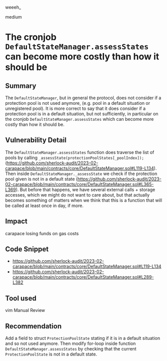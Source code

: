 weeeh_

medium

# The cronjob `DefaultStateManager.assessStates` can become more costly than how it should be

## Summary
The `DefaultStateManager`, but in general the protocol, does not consider if a protection pool is not used anymore, (e.g. pool in a default situation or unregistered pool). It is more correct to say that it does consider if a protection pool is in a default situation, but not sufficiently, in particular on the cronjob `DefaultStateManager.assessStates` which can become more costly than how it should be. 

## Vulnerability Detail
The `DefaultStateManager.assessStates` function does traverse the list of pools by calling `_assessState(protectionPoolStates[_poolIndex]);` (https://github.com/sherlock-audit/2023-02-carapace/blob/main/contracts/core/DefaultStateManager.sol#L119-L134). Then inside `DefaultStateManager._assessState` we check if the protection pool given is not in a default state (https://github.com/sherlock-audit/2023-02-carapace/blob/main/contracts/core/DefaultStateManager.sol#L365-L369). But before that happens, we have several external calls + storage accesses, which we might do not want to care about, but that actually becomes something of matters when we think that this is a function that will be called at least once in day, if more.

## Impact
carapace losing funds on gas costs

## Code Snippet
 - https://github.com/sherlock-audit/2023-02-carapace/blob/main/contracts/core/DefaultStateManager.sol#L119-L134
 - https://github.com/sherlock-audit/2023-02-carapace/blob/main/contracts/core/DefaultStateManager.sol#L289-L382

## Tool used
vim
Manual Review

## Recommendation
Add a field to struct `ProtectionPoolState` stating if it is in a default situation and so not used anymore. Then modify for-loop inside function `DefaultStateManager.assessStates` by checking that the current `ProtectionPoolState` is not in a default state.